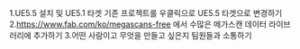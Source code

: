 1.UE5.5 설치 및 UE5.1 타겟 기존 프로젝트를 우클릭으로 UE5.5 타겟으로 변경하기
2.https://www.fab.com/ko/megascans-free 에서 수많은 메가스캔 데이터 라이브러리에 추가하기
3.어떤 사람이고 무엇을 만들고 싶은지 팀원들과 소통하기
